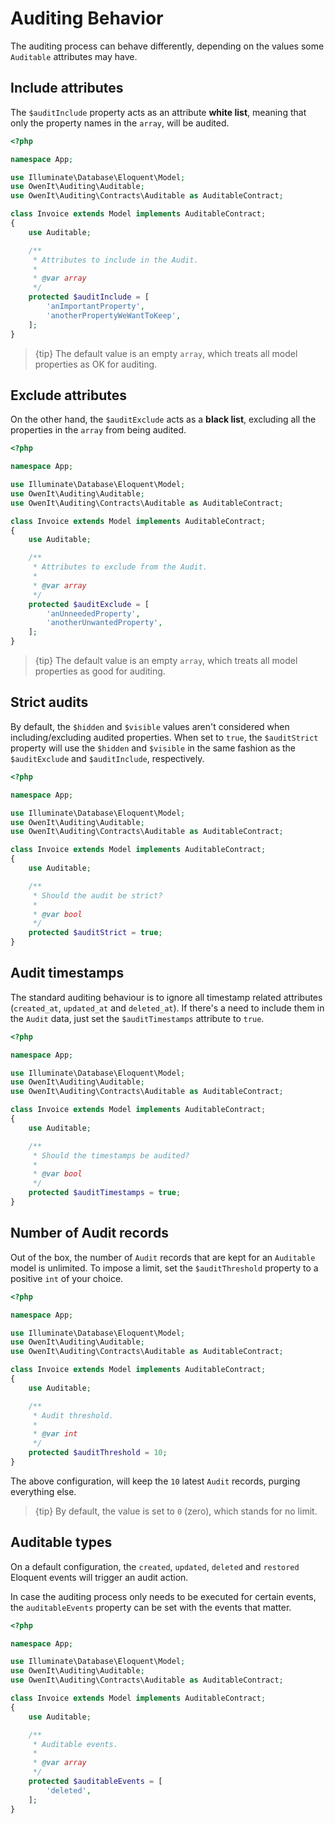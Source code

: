 # Auditing Behavior

The auditing process can behave differently, depending on the values some `Auditable` attributes may have.

## Include attributes

The `$auditInclude` property acts as an attribute **white list**, meaning that only the property names in the `array`, will be audited.

```php
<?php

namespace App;

use Illuminate\Database\Eloquent\Model;
use OwenIt\Auditing\Auditable;
use OwenIt\Auditing\Contracts\Auditable as AuditableContract;

class Invoice extends Model implements AuditableContract;
{
    use Auditable;

    /**
     * Attributes to include in the Audit.
     *
     * @var array
     */
    protected $auditInclude = [
        'anImportantProperty',
        'anotherPropertyWeWantToKeep',
    ];
}
```

> {tip} The default value is an empty `array`, which treats all model properties as OK for auditing.

## Exclude attributes
On the other hand, the `$auditExclude` acts as a **black list**, excluding all the properties in the `array` from being audited.

```php
<?php

namespace App;

use Illuminate\Database\Eloquent\Model;
use OwenIt\Auditing\Auditable;
use OwenIt\Auditing\Contracts\Auditable as AuditableContract;

class Invoice extends Model implements AuditableContract;
{
    use Auditable;

    /**
     * Attributes to exclude from the Audit.
     *
     * @var array
     */
    protected $auditExclude = [
        'anUnneededProperty',
        'anotherUnwantedProperty',
    ];
}
```

> {tip} The default value is an empty `array`, which treats all model properties as good for auditing.

## Strict audits

By default, the `$hidden` and `$visible` values aren't considered when including/excluding audited properties.
When set to `true`, the `$auditStrict` property will use the `$hidden` and `$visible` in the same fashion as the `$auditExclude` and `$auditInclude`, respectively.

```php
<?php

namespace App;

use Illuminate\Database\Eloquent\Model;
use OwenIt\Auditing\Auditable;
use OwenIt\Auditing\Contracts\Auditable as AuditableContract;

class Invoice extends Model implements AuditableContract;
{
    use Auditable;

    /**
     * Should the audit be strict?
     *
     * @var bool
     */
    protected $auditStrict = true;
}
```

## Audit timestamps

The standard auditing behaviour is to ignore all timestamp related attributes (`created_at`, `updated_at` and `deleted_at`).
If there's a need to include them in the `Audit` data, just set the `$auditTimestamps` attribute to `true`.

```php
<?php

namespace App;

use Illuminate\Database\Eloquent\Model;
use OwenIt\Auditing\Auditable;
use OwenIt\Auditing\Contracts\Auditable as AuditableContract;

class Invoice extends Model implements AuditableContract;
{
    use Auditable;

    /**
     * Should the timestamps be audited?
     *
     * @var bool
     */
    protected $auditTimestamps = true;
}
```

## Number of Audit records

Out of the box, the number of `Audit` records that are kept for an `Auditable` model is unlimited.
To impose a limit, set the `$auditThreshold` property to a positive `int` of your choice.

```php
<?php

namespace App;

use Illuminate\Database\Eloquent\Model;
use OwenIt\Auditing\Auditable;
use OwenIt\Auditing\Contracts\Auditable as AuditableContract;

class Invoice extends Model implements AuditableContract;
{
    use Auditable;

    /**
     * Audit threshold.
     *
     * @var int
     */
    protected $auditThreshold = 10;
}
```

The above configuration, will keep the `10` latest `Audit` records, purging everything else.

> {tip} By default, the value is set to `0` (zero), which stands for no limit.


## Auditable types

On a default configuration, the `created`, `updated`, `deleted` and `restored` Eloquent events will trigger an audit action.

In case the auditing process only needs to be executed for certain events, the `auditableEvents` property can be set with the events that matter.

```php
<?php

namespace App;

use Illuminate\Database\Eloquent\Model;
use OwenIt\Auditing\Auditable;
use OwenIt\Auditing\Contracts\Auditable as AuditableContract;

class Invoice extends Model implements AuditableContract;
{
    use Auditable;

    /**
     * Auditable events.
     *
     * @var array
     */
    protected $auditableEvents = [
        'deleted',
    ];
}
```
